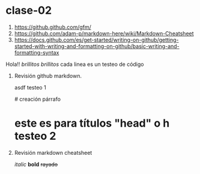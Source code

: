 # clase-02

1. <https://github.github.com/gfm/>
2. <https://github.com/adam-p/markdown-here/wiki/Markdown-Cheatsheet>
3. <https://docs.github.com/es/get-started/writing-on-github/getting-started-with-writing-and-formatting-on-github/basic-writing-and-formatting-syntax>

Hola!! *brillitos* *brillitos* cada linea es un testeo de código
1. Revisión github markdown.
   <p>asdf testeo 1</p> # creación párrafo
   <h1>este es para títulos "head" o h testeo 2</h1>
2. Revisión markdown cheatsheet <p></p>
*italic*
**bold**
~~rayado~~
